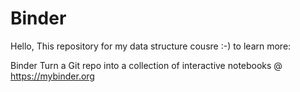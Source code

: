 # Binder
Hello,
This repository for my data structure cousre :-)
to learn more:

Binder Turn a Git repo into a collection of interactive notebooks @ https://mybinder.org
